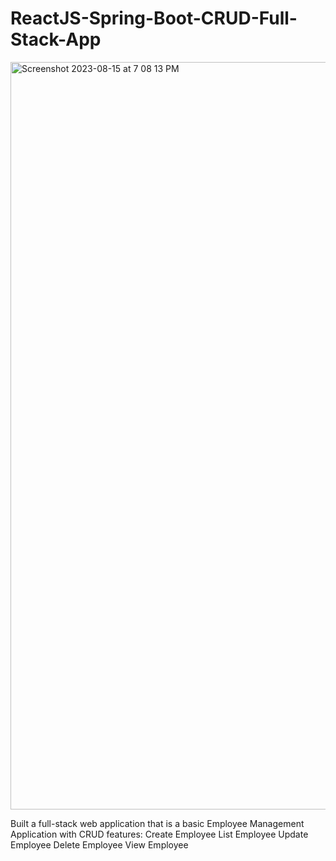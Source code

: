 # ReactJS-Spring-Boot-CRUD-Full-Stack-App 

<img width="1196" alt="Screenshot 2023-08-15 at 7 08 13 PM" src="https://github.com/Harsanjam/ReactJS-Spring-Boot-CRUD-Full-Stack-App/assets/56749102/d47b7e87-e05c-407b-94e6-a2eb60438a1a">

Built a full-stack web application that is a basic Employee Management Application with CRUD features:
Create Employee
List Employee
Update Employee
Delete Employee
View Employee
